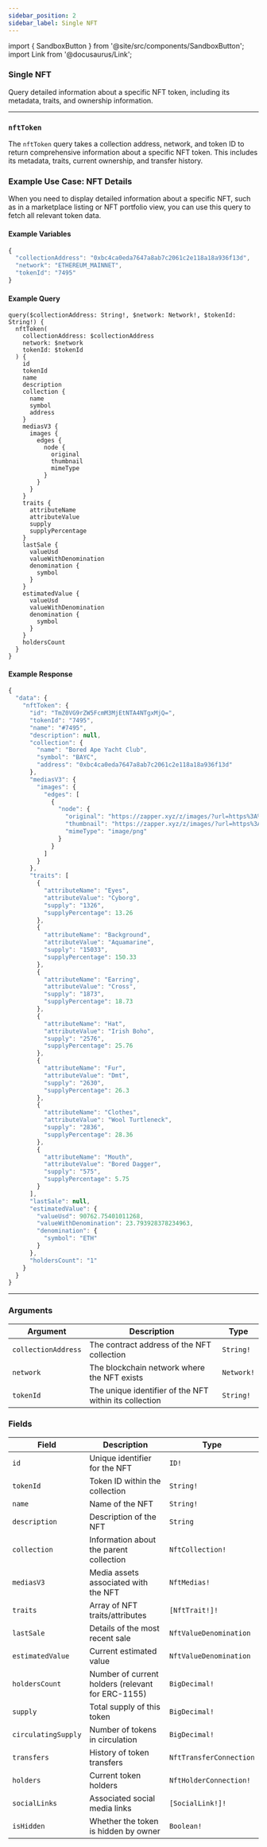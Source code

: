 ```yaml
---
sidebar_position: 2
sidebar_label: Single NFT
---
```


import { SandboxButton } from '@site/src/components/SandboxButton';
import Link from '@docusaurus/Link';

### Single NFT

Query detailed information about a specific NFT token, including its metadata, traits, and ownership information.

---

### `nftToken`

The `nftToken` query takes a collection address, network, and token ID to return comprehensive information about a specific NFT token. This includes its metadata, traits, current ownership, and transfer history.

### Example Use Case: NFT Details

When you need to display detailed information about a specific NFT, such as in a marketplace listing or NFT portfolio view, you can use this query to fetch all relevant token data.

#### Example Variables

```js
{
  "collectionAddress": "0xbc4ca0eda7647a8ab7c2061c2e118a18a936f13d",
  "network": "ETHEREUM_MAINNET",
  "tokenId": "7495"
}
```

#### Example Query

```
query($collectionAddress: String!, $network: Network!, $tokenId: String!) {
  nftToken(
    collectionAddress: $collectionAddress
    network: $network
    tokenId: $tokenId
  ) {
    id
    tokenId
    name
    description
    collection {
      name
      symbol
      address
    }
    mediasV3 {
      images {
        edges {
          node {
            original
            thumbnail
            mimeType
          }
        }
      }
    }
    traits {
      attributeName
      attributeValue
      supply
      supplyPercentage
    }
    lastSale {
      valueUsd
      valueWithDenomination
      denomination {
        symbol
      }
    }
    estimatedValue {
      valueUsd
      valueWithDenomination
      denomination {
        symbol
      }
    }
    holdersCount
  }
}
```

#### Example Response

```js
{
  "data": {
    "nftToken": {
      "id": "TmZ0VG9rZW5FcmM3MjEtNTA4NTgxMjQ=",
      "tokenId": "7495",
      "name": "#7495",
      "description": null,
      "collection": {
        "name": "Bored Ape Yacht Club",
        "symbol": "BAYC",
        "address": "0xbc4ca0eda7647a8ab7c2061c2e118a18a936f13d"
      },
      "mediasV3": {
        "images": {
          "edges": [
            {
              "node": {
                "original": "https://zapper.xyz/z/images/?url=https%3A%2F%2Fstorage.googleapis.com%2Fzapper-fi-assets%2Fnfts%2Fmedias%2F922278b209372a19f7382e0691e36e2250bc39d757ddd867a9b2a93fdf299021.png&checksum=46182",
                "thumbnail": "https://zapper.xyz/z/images/?url=https%3A%2F%2Fstorage.googleapis.com%2Fzapper-fi-assets%2Fnfts%2Fmedias%2F922278b209372a19f7382e0691e36e2250bc39d757ddd867a9b2a93fdf299021.png&width=100&checksum=d86bb",
                "mimeType": "image/png"
              }
            }
          ]
        }
      },
      "traits": [
        {
          "attributeName": "Eyes",
          "attributeValue": "Cyborg",
          "supply": "1326",
          "supplyPercentage": 13.26
        },
        {
          "attributeName": "Background",
          "attributeValue": "Aquamarine",
          "supply": "15033",
          "supplyPercentage": 150.33
        },
        {
          "attributeName": "Earring",
          "attributeValue": "Cross",
          "supply": "1873",
          "supplyPercentage": 18.73
        },
        {
          "attributeName": "Hat",
          "attributeValue": "Irish Boho",
          "supply": "2576",
          "supplyPercentage": 25.76
        },
        {
          "attributeName": "Fur",
          "attributeValue": "Dmt",
          "supply": "2630",
          "supplyPercentage": 26.3
        },
        {
          "attributeName": "Clothes",
          "attributeValue": "Wool Turtleneck",
          "supply": "2836",
          "supplyPercentage": 28.36
        },
        {
          "attributeName": "Mouth",
          "attributeValue": "Bored Dagger",
          "supply": "575",
          "supplyPercentage": 5.75
        }
      ],
      "lastSale": null,
      "estimatedValue": {
        "valueUsd": 90762.75401011268,
        "valueWithDenomination": 23.793928378234963,
        "denomination": {
          "symbol": "ETH"
        }
      },
      "holdersCount": "1"
    }
  }
}
```


<SandboxButton/>

---

### Arguments

| Argument | Description | Type |
| -------- | ----------- | ---- |
| `collectionAddress` | The contract address of the NFT collection | `String!` |
| `network` | The blockchain network where the NFT exists | `Network!` |
| `tokenId` | The unique identifier of the NFT within its collection | `String!` |

### Fields

| Field | Description | Type |
| ----- | ----------- | ---- |
| `id` | Unique identifier for the NFT | `ID!` |
| `tokenId` | Token ID within the collection | `String!` |
| `name` | Name of the NFT | `String!` |
| `description` | Description of the NFT | `String` |
| `collection` | Information about the parent collection | `NftCollection!` |
| `mediasV3` | Media assets associated with the NFT | `NftMedias!` |
| `traits` | Array of NFT traits/attributes | `[NftTrait!]!` |
| `lastSale` | Details of the most recent sale | `NftValueDenomination` |
| `estimatedValue` | Current estimated value | `NftValueDenomination` |
| `holdersCount` | Number of current holders (relevant for ERC-1155) | `BigDecimal!` |
| `supply` | Total supply of this token | `BigDecimal!` |
| `circulatingSupply` | Number of tokens in circulation | `BigDecimal!` |
| `transfers` | History of token transfers | `NftTransferConnection` |
| `holders` | Current token holders | `NftHolderConnection!` |
| `socialLinks` | Associated social media links | `[SocialLink!]!` |
| `isHidden` | Whether the token is hidden by owner | `Boolean!` |
